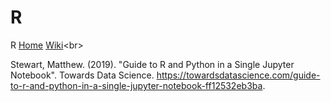 # R



R [Home](https://www.r-project.org/about.html) [Wiki](https://en.wikipedia.org/wiki/R_(programming_language))<br>

Stewart, Matthew. (2019). "Guide to R and Python in a Single Jupyter Notebook". Towards Data Science. <https://towardsdatascience.com/guide-to-r-and-python-in-a-single-jupyter-notebook-ff12532eb3ba>.<br>
